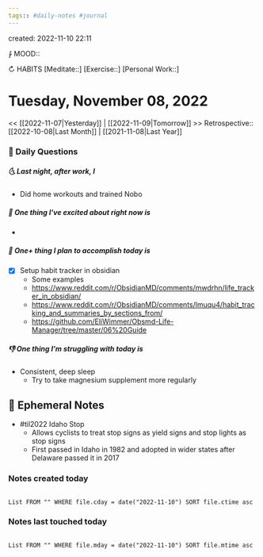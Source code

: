 ```yaml
---
tags:: #daily-notes #journal
---
```

created: 2022-11-10 22:11

⨑ MOOD::

↻ HABITS
[Meditate::]
[Exercise::]
[Personal Work::]

# Tuesday, November 08, 2022

<< [[2022-11-07|Yesterday]] | [[2022-11-09|Tomorrow]] >>
Retrospective:: [[2022-10-08|Last Month]] | [[2021-11-08|Last Year]]

### 📅 Daily Questions

##### 🌜 Last night, after work, I

- Did home workouts and trained Nobo

##### 🙌 One thing I've excited about right now is

-

##### 🚀 One+ thing I plan to accomplish today is

- [x] Setup habit tracker in obsidian
  - Some examples
  - <https://www.reddit.com/r/ObsidianMD/comments/mwdrhn/life_tracker_in_obsidian/>
  - <https://www.reddit.com/r/ObsidianMD/comments/lmuqu4/habit_tracking_and_summaries_by_sections_from/>
  - <https://github.com/EliWimmer/Obsmd-Life-Manager/tree/master/06%20Guide>

##### 👎 One thing I'm struggling with today is

- Consistent, deep sleep
  - Try to take magnesium supplement more regularly

## 📝 Ephemeral Notes

- #til2022 Idaho Stop
  - Allows cyclists to treat stop signs as yield signs and stop lights as stop signs
  - First passed in Idaho in 1982 and adopted in wider states after Delaware passed it in 2017

### Notes created today

```dataview

List FROM "" WHERE file.cday = date("2022-11-10") SORT file.ctime asc

```

### Notes last touched today

```dataview

List FROM "" WHERE file.mday = date("2022-11-10") SORT file.mtime asc

```
